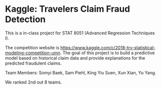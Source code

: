 # Kaggle: Travelers Claim Fraud Detection

This is a in-class project for STAT 8051 (Advanced Regression Techniques I). 

The competition website is https://www.kaggle.com/c/2018-trv-statistical-modeling-competition-umn. The goal of this project is to build a predictive model based on historical claim data and provide explanations for the predicted fraudulent claims.

Team Members: Somyi Baek, Sam Piehl, King Yiu Suen, Xun Xian, Yu Yang.

We ranked 2nd out 8 teams.